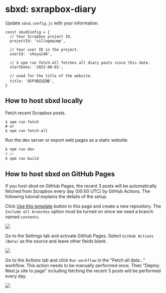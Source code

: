 # sbxd: sxrapbox-diary

Update `sbxd.config.js` with your information.

```
const sbxdConfig = {
  // Your Scrapbox project ID.
  projectId: 'villagepump',

  // Your user ID in the project.
  userId: 'shoya140',

  // $ npm run fetch-all fetches all diary posts since this date.
  startDate: '2022-08-01',

  // used for the title of the website.
  title: '井戸端日記帳',
}
```

## How to host sbxd locally

Fetch recent Scrapbox posts.

```
$ npm run fetch
# or
$ npm run fetch-all
```

Run the dev server or export web pages as a static website.

```bash
$ npm run dev
# or
$ npm run build
```

## How to host sbxd on GitHub Pages

If you host sbxd on GitHub Pages, the recent 3 posts will be automatically fetched from Scrapbox every day (00:00 UTC) by GitHub Actions. The following tutorial explains the details of the setup.

Click [Use this template](https://github.com/shoya140/sbxd/generate) button in this page and create a new repository. The `Include all branches` option must be turned on since we need a branch named `contents`.

![](https://i.gyazo.com/b0fbae9db92fccc958a7a00f13cf9c5c.png)

Go to the Settings tab and activate GitHub Pages. Select `GitHub Actions (Beta)` as the source and leave other fields blank.

![](https://i.gyazo.com/3606278d629322f94994aa7a56bf8750.png)

Go to the Actions tab and click `Run workflow` in the "Fetch all data..." workflow. This action needs to be manually performed once. Then "Deploy Next.js site to page" including fetching the recent 3 posts will be performed every day.

![](https://i.gyazo.com/4e539ad425e5313b9adb4394e00daeb0.png)
